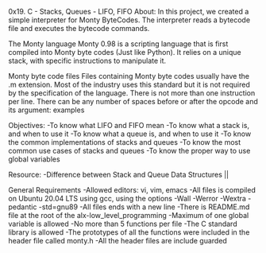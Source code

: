 0x19. C - Stacks, Queues - LIFO, FIFO
	About: In this project, we created a simple interpreter for Monty ByteCodes. The interpreter reads a bytecode file and executes the bytecode commands.

The Monty language
	Monty 0.98 is a scripting language that is first compiled into Monty byte codes (Just like Python). It relies on a unique stack, with specific instructions to manipulate it.

Monty byte code files
	Files containing Monty byte codes usually have the .m extension. Most of the industry uses this standard but it is not required by the specification of the language. There is not more than one instruction per line. There can be any number of spaces before or after the opcode and its argument: examples

Objectives:
	-To know what LIFO and FIFO mean
	-To know what a stack is, and when to use it
	-To know what a queue is, and when to use it
	-To know the common implementations of stacks and queues
	-To know the most common use cases of stacks and queues
	-To know the proper way to use global variables

Resource:
	-Difference between Stack and Queue Data Structures ||

General Requirements
	-Allowed editors: vi, vim, emacs
	-All files is compiled on Ubuntu 20.04 LTS using gcc, using the options -Wall -Werror -Wextra -pedantic -std=gnu89
	-All files ends with a new line
	-There is README.md file at the root of the alx-low_level_programming
	-Maximum of one global variable is allowed
	-No more than 5 functions per file
	-The C standard library is allowed
	-The prototypes of all the functions were included in the header file called monty.h
	-All the header files are include guarded
